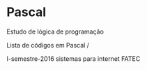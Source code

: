 # Pascal
Estudo de lógica de programação

Lista de códigos em Pascal / 

I-semestre-2016 sistemas para internet FATEC

